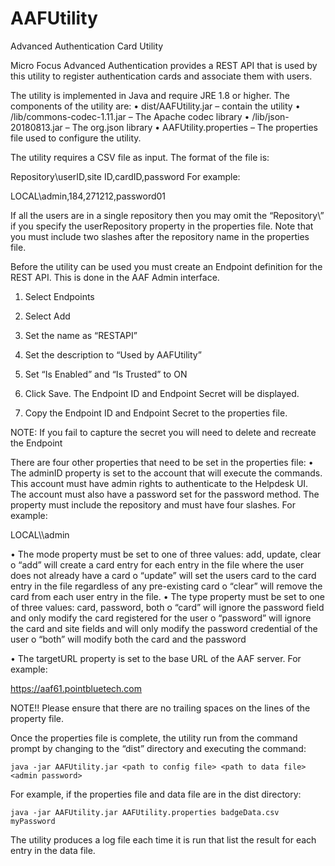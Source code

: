 # AAFUtility
Advanced Authentication Card Utility

Micro Focus Advanced Authentication provides a REST API that is used by this utility to register authentication cards and associate them with users.

The utility is implemented in Java and require JRE 1.8 or higher. The components of the utility are:
•	dist/AAFUtility.jar – contain the utility
•	/lib/commons-codec-1.11.jar – The Apache codec library
•	/lib/json-20180813.jar – The org.json library
•	AAFUtility.properties – The properties file used to configure the utility.

The utility requires a CSV file as input. The format of the file is:

Repository\userID,site ID,cardID,password
For example:

LOCAL\admin,184,271212,password01

If all the users are in a single repository then you may omit the “Repository\” if you specify the userRepository property in the properties file. Note that you must include two slashes after the repository name in the properties file.

Before the utility can be used you must create an Endpoint definition for the REST API. This is done in the AAF Admin interface.

1.	Select Endpoints
2.	Select Add

 

3.	Set the name as “RESTAPI”
4.	Set the description to “Used by AAFUtility”
5.	Set “Is Enabled” and “Is Trusted” to ON
6.	Click Save. The Endpoint ID and Endpoint Secret will be displayed.

 

7.	Copy the Endpoint ID and Endpoint Secret to the properties file.

NOTE:  If you fail to capture the secret you will need to delete and recreate the Endpoint

There are four other properties that need to be set in the properties file:
•	The adminID property is set to the account that will execute the commands. This account must have admin rights to authenticate to the Helpdesk UI. The account must also have a password set for the password method. The property must include the repository and must have four slashes. For example:

LOCAL\\\\admin

•	The mode property must be set to one of three values: add, update, clear
o	“add” will create a card entry for each entry in the file where the user does not already have a card
o	“update” will set the users card to the card entry in the file regardless of any pre-existing card
o	“clear” will remove the card from each user entry in the file.
•	The type property must be set to one of three values: card, password, both
o	“card” will ignore the password field and only modify the card registered for the user
o	“password” will ignore the card and site fields and will only modify the password credential of the user
o	“both” will modify both the card and the password

•	The targetURL property is set to the base URL of the AAF server. For example:

https://aaf61.pointbluetech.com

NOTE!! Please ensure that there are no trailing spaces on the lines of the property file.


Once the properties file is complete, the utility run from the command prompt by changing to the “dist” directory and executing the command:

	java -jar AAFUtility.jar <path to config file> <path to data file> <admin password>

For example, if the properties file and data file are in the dist directory:

	java -jar AAFUtility.jar AAFUtility.properties badgeData.csv myPassword

The utility produces a log file each time it is run that list the result for each entry in the data file.
